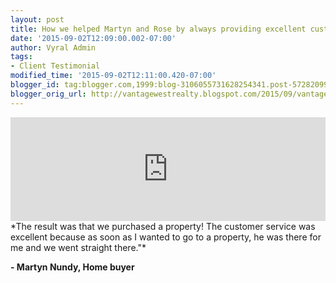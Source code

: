 ```yaml
---
layout: post
title: How we helped Martyn and Rose by always providing excellent customer service
date: '2015-09-02T12:09:00.002-07:00'
author: Vyral Admin
tags:
- Client Testimonial
modified_time: '2015-09-02T12:11:00.420-07:00'
blogger_id: tag:blogger.com,1999:blog-3106055731628254341.post-572820991678516705
blogger_orig_url: http://vantagewestrealty.blogspot.com/2015/09/vantage-west-realty-reviews-martyn-rose.html
---
```


<iframe frameborder="no" height="166" scrolling="no" src="https://w.soundcloud.com/player/?url=https%3A//api.soundcloud.com/tracks/222058936&amp;color=ff5500&amp;auto_play=false&amp;hide_related=false&amp;show_comments=true&amp;show_user=true&amp;show_reposts=false" width="100%"></iframe>
*The result was that we purchased a property! The customer service was excellent because as soon as I wanted to go to a property, he was there for me and we went straight there."*

**- Martyn Nundy, Home buyer**
